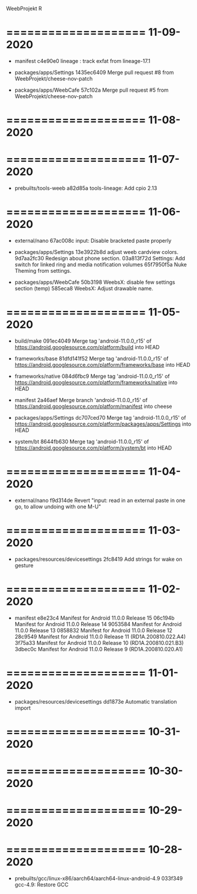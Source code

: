 
WeebProjekt R


====================
     11-09-2020
====================


   * manifest
c4e90e0 lineage : track exfat from lineage-17.1

   * packages/apps/Settings
1435ec6409 Merge pull request #8 from WeebProjekt/cheese-nov-patch

   * packages/apps/WeebCafe
57c102a Merge pull request #5 from WeebProjekt/cheese-nov-patch

====================
     11-08-2020
====================


====================
     11-07-2020
====================


   * prebuilts/tools-weeb
a82d85a tools-lineage: Add cpio 2.13

====================
     11-06-2020
====================


   * external/nano
67ac008c input: Disable bracketed paste properly

   * packages/apps/Settings
13e3922b8d adjust weeb cardview colors.
9d7aa2fc30 Redesign about phone section.
03a813f72d Settings: Add switch for linked ring and media notification volumes
65f7950f5a Nuke Theming from settings.

   * packages/apps/WeebCafe
50b3198 WeebsX: disable few settings section (temp)
585eca8 WeebsX: Adjust drawable name.

====================
     11-05-2020
====================


   * build/make
091ec4049 Merge tag 'android-11.0.0_r15' of https://android.googlesource.com/platform/build into HEAD

   * frameworks/base
81dfd141f52 Merge tag 'android-11.0.0_r15' of https://android.googlesource.com/platform/frameworks/base into HEAD

   * frameworks/native
084d6fbc9 Merge tag 'android-11.0.0_r15' of https://android.googlesource.com/platform/frameworks/native into HEAD

   * manifest
2a46aef Merge branch 'android-11.0.0_r15' of https://android.googlesource.com/platform/manifest into cheese

   * packages/apps/Settings
dc707ced70 Merge tag 'android-11.0.0_r15' of https://android.googlesource.com/platform/packages/apps/Settings into HEAD

   * system/bt
8644fb630 Merge tag 'android-11.0.0_r15' of https://android.googlesource.com/platform/system/bt into HEAD

====================
     11-04-2020
====================


   * external/nano
f9d314de Revert "input: read in an external paste in one go, to allow undoing with one M-U"

====================
     11-03-2020
====================


   * packages/resources/devicesettings
2fc8419 Add strings for wake on gesture

====================
     11-02-2020
====================


   * manifest
e8e23c4 Manifest for Android 11.0.0 Release 15
06c194b Manifest for Android 11.0.0 Release 14
9053584 Manifest for Android 11.0.0 Release 13
0858832 Manifest for Android 11.0.0 Release 12
28c9549 Manifest for Android 11.0.0 Release 11 (RD1A.200810.022.A4)
3f75a33 Manifest for Android 11.0.0 Release 10 (RD1A.200810.021.B3)
3dbec0c Manifest for Android 11.0.0 Release 9 (RD1A.200810.020.A1)

====================
     11-01-2020
====================


   * packages/resources/devicesettings
dd1873e Automatic translation import

====================
     10-31-2020
====================


====================
     10-30-2020
====================


====================
     10-29-2020
====================


====================
     10-28-2020
====================


   * prebuilts/gcc/linux-x86/aarch64/aarch64-linux-android-4.9
033f349 gcc-4.9: Restore GCC
